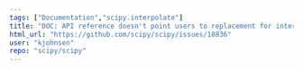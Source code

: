 ```yaml
---
tags: ["Documentation","scipy.interpolate"]
title: "DOC: API reference doesn't point users to replacement for interp1d"
html_url: "https://github.com/scipy/scipy/issues/18836"
user: "kjohnsen"
repo: "scipy/scipy"
---
```


